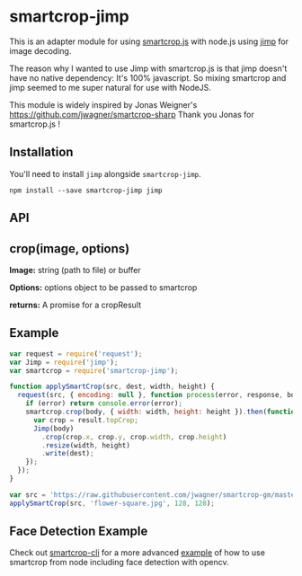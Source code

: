# smartcrop-jimp

This is an adapter module for using [smartcrop.js](https://github.com/jwagner/smartcrop.js)
with node.js using [jimp](https://github.com/oliver-moran/jimp) for image decoding.

The reason why I wanted to use Jimp with smartcrop.js is that jimp doesn't have no native dependency: It's 100% javascript. So mixing smartcrop and jimp seemed to me super natural for use with NodeJS.

This module is widely inspired by Jonas Weigner's https://github.com/jwagner/smartcrop-sharp
Thank you Jonas for smartcrop.js !

## Installation

You'll need to install `jimp` alongside `smartcrop-jimp`.

```
npm install --save smartcrop-jimp jimp
```

## API

## crop(image, options)

**Image:** string (path to file) or buffer

**Options:** options object to be passed to smartcrop

**returns:** A promise for a cropResult

## Example

```javascript
var request = require('request');
var Jimp = require('jimp');
var smartcrop = require('smartcrop-jimp');

function applySmartCrop(src, dest, width, height) {
  request(src, { encoding: null }, function process(error, response, body) {
    if (error) return console.error(error);
    smartcrop.crop(body, { width: width, height: height }).then(function(result) {
      var crop = result.topCrop;
      Jimp(body)
        .crop(crop.x, crop.y, crop.width, crop.height)
        .resize(width, height)
        .write(dest);
    });
  });
}

var src = 'https://raw.githubusercontent.com/jwagner/smartcrop-gm/master/test/flower.jpg';
applySmartCrop(src, 'flower-square.jpg', 128, 128);
```

## Face Detection Example

Check out [smartcrop-cli](https://github.com/jwagner/smartcrop-cli/) for a more advanced [example](https://github.com/jwagner/smartcrop-cli/blob/master/smartcrop-cli.js#L100) of how to use smartcrop from node including face detection with opencv.
